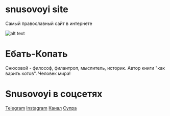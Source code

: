 # snusovoyi site
Самый православный сайт в интернете

![alt text](https://image.winudf.com/v2/image1/YnJhd2wuc3RhcnN3YWxscGFwZXJzX3NjcmVlbl8wXzE1NjA0OTQ1NTVfMDMw/screen-0.jpg?fakeurl=1&type=.jpg)
# Ебать-Копать
Снюсовой - философ, филантроп, мыслитель, историк. Автор книги "как варить котов". Человек мира!
# Snusovoyi в соцсетях
[Telegram](https://t.me/snusovoyi)
[Instagram](https://Instagram.com/snusovoyi)
[Канал](https://t.me/teymurit)
[Супра](https://svpra.github.io/Main)
